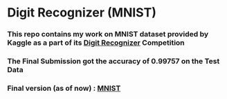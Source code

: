 # Digit Recognizer (MNIST)
### This repo contains my work on MNIST dataset provided by Kaggle as a part of its [Digit Recognizer]() Competition

### The Final Submission got the accuracy of 0.99757 on the Test Data

### Final version (as of now) : [MNIST](MNIST.ipynb)